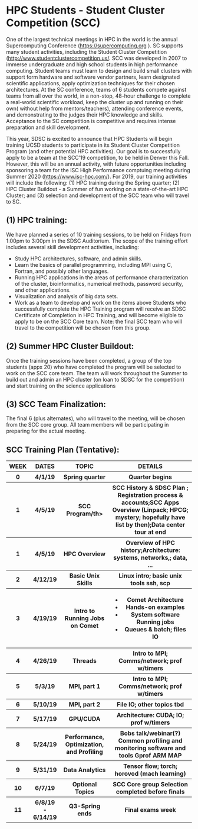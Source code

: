 # HPC Students - Student Cluster Competition (SCC)

One of the largest technical meetings in HPC in the world is the annual Supercomputing Conference (https://supercomputing.org ). SC supports many student activities, including the Student Cluster Competition (http://www.studentclustercompetition.us/. SCC was developed in 2007 to immerse undergraduate and high school students in high performance computing.  Student teams must learn to design and build small clusters  with support form hardware and software vendor partners, learn designated scientific applications, apply optimization techniques for their chosen architectures. At the SC conference, teams of 6 students compete against teams from all over the world, in a non-stop, 48-hour challenge to complete a real-world scientific workload, keep the cluster up and running on their own( without help from mentors/teachers), attending conference events, and demonstrating to the judges their HPC knowledge and skills. Acceptance to the SC competition is competitive and requires intense preparation and skill development. 

This year, SDSC is excited to announce that HPC Students will begin training UCSD students to participate in its Student Cluster Competition Program (and other potential HPC activities). Our goal is to successfully apply to be a team at the SCC’19 competition, to be held in Denver this Fall. However, this will be an annual activity, with future opportunities including sponsoring a team for the ISC High Performance comptuing meeting during Summer 2020 (https://www.isc-hpc.com/). For 2019, our training activities will include the following: (1)  HPC training during the Spring quarter; (2) HPC Cluster Buildout - a Summer of fun working on a state-of-the-art HPC Cluster; and (3) selection and development of the SCC team who will travel to SC. 

## (1) HPC training: 
We have planned a series of 10 training sessions, to be held on Fridays from 1:00pm to 3:00pm in the SDSC Auditorium. The scope of the training effort includes several skill development activities, including:
* Study HPC architectures, software, and admin skills.
* Learn the basics of parallel programming, including MPI using C, Fortran, and possibly other languages.
* Running HPC applications in the areas of performance characterization of the cluster, bioinformatics, numerical methods, password security, and other applications.
* Visualization and analysis of big data sets.
* Work as a team to develop and work on the items above
Students who successfully complete the HPC Training program will receive an SDSC Certificate of Completion in HPC Training, and will become eligible to apply to be on the SCC Core team. Note: the final SCC team who will travel to the competition will be chosen from this group.

## (2) Summer HPC Cluster Buildout:  
Once the training sessions have been completed, a group of the top students (appx 20) who have completed the program will be selected to work on the SCC core team. The team will work throughout the Summer to build out and admin an HPC cluster (on loan to SDSC for the competition) and start training on the science applications

## (3) SCC Team Finalization: 
The final 6 (plus alternates), who will travel to the meeting, will be chosen from the SCC core group. All team members will be participating in preparing for the actual meeting.

<h2>SCC Training Plan (Tentative):</h2>
<table style="width 90%;" >
   <tr>
      <th>WEEK</th>
      <th>DATES</th>
      <th>TOPIC</th> 
      <th>DETAILS</th>
   </tr>
   <tr>
      <th>0</th>
      <th>4/1/19</th> 
      <th>Spring quarter</th>
      <th>Quarter begins</th>
  </tr>
  <tr>
      <th>1</th>
      <th>4/5/19</th> 
      <th>SCC Program/th>
      <th>SCC History & SDSC Plan ; Registration process & accounts;SCC Apps Overview (Linpack; HPCG; mystery; hopefully have list by then);Data center tour at end</th>
  </tr>
  <tr>
      <th>1</th>
      <th>4/5/19</th> 
      <th>HPC Overview</th>
      <th>Overview of HPC history;Architecture: systems, networks,; data, ...</th>
  </tr>
   <tr>
      <th>2</th>
      <th>4/12/19</th> 
      <th>Basic Unix Skills</th>
      <th>Linux intro; basic unix tools ssh, scp</th>
  </tr>  
   <tr>
      <th>3</th>
      <th>4/19/19</th> 
      <th>Intro to Running Jobs on Comet</th>
      <th><ul>
         <li>Comet Architecture</li>
         <li>Hands-on examples</li>
         <li>System software Running jobs</li>
         <li>Queues & batch; files IO</li>
         </ul>
      </th>
  </tr>  
   <tr>
      <th>4</th>
      <th>4/26/19</th> 
      <th>Threads</th>
      <th>Intro to MPI; Comms/network; prof w/timers</th>
  </tr>  
   <tr>
      <th>5</th>
      <th>5/3/19</th> 
      <th>MPI, part 1</th>
      <th>Intro to MPI; Comms/network; prof w/timers</th>
  </tr>  
   <tr>
      <th>6</th>
      <th>5/10/19</th> 
      <th>MPI, part 2</th>
      <th>File IO; other topics tbd</th>
  </tr>  
   <tr>
      <th>7</th>
      <th>5/17/19</th> 
      <th>GPU/CUDA</th>
      <th>Architecture: CUDA; IO; prof w/timers</th>
  </tr>  
   <tr>
      <th>8</th>
      <th>5/24/19</th> 
      <th>Performance, Optimization, and Profiling</th>
      <th>Bobs talk/webinar(?) Common profiling and monitoring software and tools Gprof ARM MAP</th>
  </tr>  
   <tr>
       <th>9</th>
      <th>5/31/19</th> 
      <th>Data Analytics</th>
      <th>Tensor flow; torch; horovod (mach learning)</th>
  </tr> 
   <tr>
      <th>10</th>
      <th>6/7/19</th> 
      <th>Optional Topics</th>
      <th>SCC Core group Selection completed before finals</th>
  </tr>  
   <tr>
      <th>11</th>
      <th>6/8/19 - 6/14/19</th> 
      <th>Q3-Spring ends</th>
      <th>Final exams week</th>
  </tr>  
  </table>

